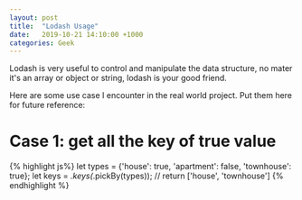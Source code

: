 ```yaml
---
layout: post
title:  "Lodash Usage"
date:   2019-10-21 14:10:00 +1000
categories: Geek
---
```


Lodash is very useful to control and manipulate the data structure, no mater it's an array or object or string, lodash is your good friend.

Here are some use case I encounter in the real world project. Put them here for future reference:

Case 1: get all the key of true value
=======================================
{% highlight js%}
  let types = {'house': true, 'apartment': false, 'townhouse': true};
  let keys = _.keys(_.pickBy(types)); // return ['house', 'townhouse']
{% endhighlight %}
